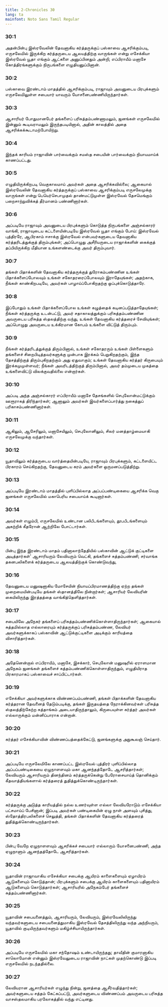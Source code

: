 ```yaml
---
title: 2-Chronicles 30
lang: ta
mainfont: Noto Sans Tamil Regular
---
```


###  30:1

அதன்பின்பு இஸ்ரவேலின் தேவனாகிய கர்த்தருக்குப் பஸ்காவை ஆசரிக்கும்படி, எருசலேமில் இருக்கிற கர்த்தருடைய ஆலயத்திற்கு வாருங்கள் என்று எசேக்கியா இஸ்ரவேல் யூதா எங்கும் ஆட்களை அனுப்பினதும் அன்றி, எப்பிராயீம் மனாசே கோத்திரங்களுக்கும் நிருபங்களை எழுதியனுப்பினான்.

###  30:2

பஸ்காவை இரண்டாம் மாதத்தில் ஆசரிக்கும்படி, ராஜாவும் அவனுடைய பிரபுக்களும் எருசலேமிலுள்ள சபையார் யாவரும் யோசனைபண்ணியிருந்தார்கள்.

###  30:3

ஆசாரியர் போதுமானபேர் தங்களைப் பரிசுத்தம்பண்ணாமலும், ஜனங்கள் எருசலேமில் இன்னும் கூடிவராமலும் இருந்தபடியினால், அதின் காலத்தில் அதை ஆசரிக்கக்கூடாமற்போயிற்று.

###  30:4

இந்தக் காரியம் ராஜாவின் பார்வைக்கும் சமஸ்த சபையின் பார்வைக்கும் நியாயமாய்க் காணப்பட்டது.

###  30:5

எழுதியிருக்கிறபடி வெகுகாலமாய் அவர்கள் அதை ஆசரிக்கவில்லை; ஆகையால் இஸ்ரவேலின் தேவனாகிய கர்த்தருக்குப் பஸ்காவை ஆசரிக்கும்படி எருசலேமுக்கு வாருங்கள் என்று பெயெர்செபாமுதல் தாண்மட்டுமுள்ள இஸ்ரவேல் தேசமெங்கும் பறைசாற்றுவிக்கத் தீர்மானம் பண்ணினார்கள்.

###  30:6

அப்படியே ராஜாவும் அவனுடைய பிரபுக்களும் கொடுத்த நிருபங்களை அஞ்சல்காரர் வாங்கி, ராஜாவுடைய கட்டளையின்படியே இஸ்ரவேல் யூதா எங்கும் போய்: இஸ்ரவேல் புத்திரரே, ஆபிரகாம் ஈசாக்கு இஸ்ரவேல் என்பவர்களுடைய தேவனாகிய கர்த்தரிடத்துக்குத் திரும்புங்கள்; அப்பொழுது அசீரியருடைய ராஜாக்களின் கைக்குத் தப்பியிருக்கிற மீதியான உங்களண்டைக்கு அவர் திரும்புவார்.

###  30:7

தங்கள் பிதாக்களின் தேவனாகிய கர்த்தருக்குத் துரோகம்பண்ணின உங்கள் பிதாக்களைப்போலவும் உங்கள் சகோதரரைப்போலவும் இராதேயுங்கள்; அதற்காக, நீங்கள் காண்கிறபடியே, அவர்கள் பாழாய்ப்போகிறதற்கு ஒப்புக்கொடுத்தாரே.

###  30:8

இப்போதும் உங்கள் பிதாக்களைப்போல உங்கள் கழுத்தைக் கடினப்படுத்தாதேயுங்கள்; நீங்கள் கர்த்தருக்கு உடன்பட்டு, அவர் சதாகாலத்துக்கும் பரிசுத்தம்பண்ணின அவருடைய பரிசுத்த ஸ்தலத்திற்கு வந்து, உங்கள் தேவனாகிய கர்த்தரைச் சேவியுங்கள்; அப்பொழுது அவருடைய உக்கிரமான கோபம் உங்களை விட்டுத் திரும்பும்.

###  30:9

நீங்கள் கர்த்தரிடத்துக்குத் திரும்பினால், உங்கள் சகோதரரும் உங்கள் பிள்ளைகளும் தங்களைச் சிறைபிடித்தவர்களுக்கு முன்பாக இரக்கம் பெறுகிறதற்கும், இந்த தேசத்திற்குத் திரும்புகிறதற்கும் அது ஏதுவாகும்; உங்கள் தேவனாகிய கர்த்தர் கிருபையும் இரக்கமுமுள்ளவர்; நீங்கள் அவரிடத்திற்குத் திரும்பினால், அவர் தம்முடைய முகத்தை உங்களைவிட்டு விலக்குவதில்லை என்றார்கள்.

###  30:10

அப்படி அந்த அஞ்சல்காரர் எப்பிராயீம் மனாசே தேசங்களில் செபுலோன்மட்டுக்கும் ஊரூராகத் திரிந்தார்கள்; ஆனாலும் அவர்கள் இவர்களைப்பார்த்து நகைத்துப் பரிகாசம்பண்ணினார்கள்.

###  30:11

ஆகிலும், ஆசேரிலும், மனாசேயிலும், செபுலோனிலும், சிலர் மனத்தாழ்மையாகி எருசலேமுக்கு வந்தார்கள்.

###  30:12

யூதாவிலும் கர்த்தருடைய வார்த்தையின்படியே, ராஜாவும் பிரபுக்களும், கட்டளையிட்ட பிரகாரம் செய்கிறதற்கு, தேவனுடைய கரம் அவர்களை ஒருமனப்படுத்திற்று.

###  30:13

அப்படியே இரண்டாம் மாதத்தில் புளிப்பில்லாத அப்பப்பண்டிகையை ஆசரிக்க வெகு ஜனங்கள் எருசலேமில் மகாபெரிய சபையாய்க் கூடினார்கள்.

###  30:14

அவர்கள் எழும்பி, எருசலேமில் உண்டான பலிபீடங்களையும், தூபபீடங்களையும் அகற்றிக் கீதரோன் ஆற்றிலே போட்டார்கள்.

###  30:15

பின்பு இந்த இரண்டாம் மாதம் பதினாலாந்தேதியில் பஸ்காவின் ஆட்டுக் குட்டிகளை அடித்தார்கள்&#39; ஆசாரியரும் லேவியரும் வெட்கி, தங்களைச் சுத்தம்பண்ணி, சர்வாங்க தகனபலிகளைக் கர்த்தருடைய ஆலயத்திற்குக் கொண்டுவந்து,

###  30:16

தேவனுடைய மனுஷனாகிய மோசேயின் நியாயப்பிரமாணத்திற்கு ஏற்ற தங்கள் முறைமையின்படியே தங்கள் ஸ்தானத்திலே நின்றார்கள்; ஆசாரியர் லேவியரின் கையிலிருந்து இரத்தத்தை வாங்கித்தெளித்தார்கள்.

###  30:17

சபையிலே அநேகர் தங்களைப் பரிசுத்தம்பண்ணிக்கொள்ளாதிருந்தார்கள்; ஆகையால் சுத்தமில்லாத எல்லாரையும் கர்த்தருக்குப் பரிசுத்தம்பண்ண, லேவியர் அவர்களுக்காகப் பஸ்காவின் ஆட்டுக்குட்டிகளை அடிக்கும் காரியத்தை விசாரித்தார்கள்.

###  30:18

அதேனென்றால் எப்பிராயீம், மனாசே, இசக்கார், செபுலோன் மனுஷரில் ஏராளமான அநேகம் ஜனங்கள் தங்களைச் சுத்தம்பண்ணிக்கொள்ளாதிருந்தும், எழுதியிராத பிரகாரமாகப் பஸ்காவைச் சாப்பிட்டார்கள்.

###  30:19

எசேக்கியா அவர்களுக்காக விண்ணப்பம்பண்ணி, தங்கள் பிதாக்களின் தேவனாகிய கர்த்தரான தேவனைத் தேடும்படிக்கு, தங்கள் இருதயத்தை நேராக்கினவர்கள் பரிசுத்த ஸ்தலத்திற்கேற்ற சுத்தாங்கம் அடையாதிருந்தாலும், கிருபையுள்ள கர்த்தர் அவர்கள் எல்லாருக்கும் மன்னிப்பாராக என்றான்.

###  30:20

கர்த்தர் எசேக்கியாவின் விண்ணப்பத்தைக்கேட்டு, ஜனங்களுக்கு அநுகூலஞ் செய்தார்.

###  30:21

அப்படியே எருசலேமிலே காணப்பட்ட இஸ்ரவேல் புத்திரர் புளிப்பில்லாத அப்பப்பண்டிகையை ஏழுநாளளவும் மகா ஆனந்தத்தோடே ஆசரித்தார்கள்; லேவியரும் ஆசாரியரும் தினந்தினம் கர்த்தருக்கென்று பேரோசையாய்த் தொனிக்கும் கீதவாத்தியங்களால் கர்த்தரைத் துதித்துக்கொண்டிருந்தார்கள்.

###  30:22

கர்த்தருக்கு அடுத்த காரியத்தில் நல்ல உணர்வுள்ள எல்லா லேவியரோடும் எசேக்கியா பட்சமாய்ப் பேசினான்; இப்படி அவர்கள் பண்டிகையின் ஏழு நாள் அளவும் புசித்து, ஸ்தோத்திரபலிகளைச் செலுத்தி, தங்கள் பிதாக்களின் தேவனாகிய கர்த்தரைத் துதித்துக்கொண்டிருந்தார்கள்.

###  30:23

பின்பு வேறே ஏழுநாளளவும் ஆசரிக்கச் சபையார் எல்லாரும் யோசனைபண்ணி, அந்த ஏழுநாளும் ஆனந்தத்தோடே ஆசரித்தார்கள்.

###  30:24

யூதாவின் ராஜாவாகிய எசேக்கியா சபைக்கு ஆயிரம் காளைகளையும் ஏழாயிரம் ஆடுகளையும் கொடுத்தான்; பிரபுக்களும் சபைக்கு ஆயிரம் காளைகளையும் பதினாயிரம் ஆடுகளையும் கொடுத்தார்கள்; ஆசாரியரில் அநேகம்பேர் தங்களைச் சுத்தம்பண்ணினார்கள்.

###  30:25

யூதாவின் சபையனைத்தும், ஆசாரியரும், லேவியரும், இஸ்ரவேலிலிருந்து வந்தவர்களுடைய சபையனைத்துமாகிய இஸ்ரவேல் தேசத்திலிருந்து வந்த அந்நியரும், யூதாவில் குடியிருந்தவர்களும் மகிழ்ச்சியாயிருந்தார்கள்.

###  30:26

அப்படியே எருசலேமில் மகா சந்தோஷம் உண்டாயிருந்தது; தாவீதின் குமாரனாகிய சாலொமோன் என்னும் இஸ்ரவேலுடைய ராஜாவின் நாட்கள் முதற்கொண்டு இப்படி எருசலேமில் நடந்ததில்லை.

###  30:27

லேவியரான ஆசாரியர்கள் எழுந்து நின்று, ஜனத்தை ஆசீர்வதித்தார்கள்; அவர்களுடைய சத்தம் கேட்கப்பட்டு, அவர்களுடைய விண்ணப்பம் அவருடைய பரிசுத்த வாசஸ்தலமாகிய பரலோகத்தில் வந்து எட்டினது.

